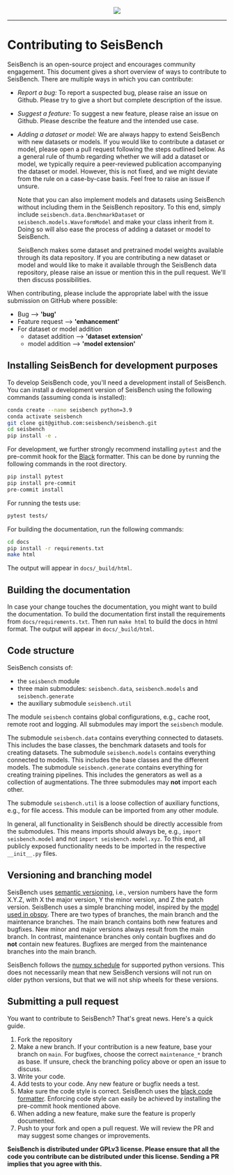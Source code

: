 <p align="center">
  <img src="https://raw.githubusercontent.com/seisbench/seisbench/main/docs/_static/seisbench_logo_subtitle_outlined.svg" />
</p>

---

# Contributing to SeisBench

SeisBench is an open-source project and encourages community engagement.
This document gives a short overview of ways to contribute to SeisBench.
There are multiple ways in which you can contribute:

- *Report a bug:* To report a suspected bug, please raise an issue on Github. Please try to give a short but complete description of the issue.
- *Suggest a feature:* To suggest a new feature, please raise an issue on Github. Please describe the feature and the intended use case.
- *Adding a dataset or model:* We are always happy to extend SeisBench with new datasets or models.
  If you would like to contribute a dataset or model, please open a pull request following the steps outlined below.
  As a general rule of thumb regarding whether we will add a dataset or model, we typically require a peer-reviewed publication accompanying the dataset or model.
  However, this is not fixed, and we might deviate from the rule on a case-by-case basis. Feel free to raise an issue if unsure.

  Note that you can also implement models and datasets using SeisBench without including them in the SeisBench repository.
  To this end, simply include `seisbench.data.BenchmarkDataset` or `seisbench.models.WaveformModel` and make your class inherit from it.
  Doing so will also ease the process of adding a dataset or model to SeisBench.

  SeisBench makes some dataset and pretrained model weights available through its data repository.
  If you are contributing a new dataset or model and would like to make it available through the SeisBench data repository,
  please raise an issue or mention this in the pull request.
  We'll then discuss possibilities.

When contributing, please include the appropriate label with the issue submission on GitHub where possible:

- Bug --> **'bug'**
- Feature request --> **'enhancement'**
- For dataset or model addition
  - dataset addition --> **'dataset extension'**
  - model addition --> **'model extension'**

## Installing SeisBench for development purposes

To develop SeisBench code, you'll need a development install of SeisBench.
You can install a development version of SeisBench using the following commands (assuming conda is installed):
```bash
conda create --name seisbench python=3.9
conda activate seisbench
git clone git@github.com:seisbench/seisbench.git
cd seisbench
pip install -e .
```

For development, we further strongly recommend installing `pytest` and the pre-commit hook for the [Black](https://black.readthedocs.io/en/stable/) formatter.
This can be done by running the following commands in the root directory.
```bash
pip install pytest
pip install pre-commit
pre-commit install
```

For running the tests use:
```bash
pytest tests/
```

For building the documentation, run the following commands:
```bash
cd docs
pip install -r requirements.txt
make html
```
The output will appear in `docs/_build/html`.

## Building the documentation

In case your change touches the documentation, you might want to build the documentation.
To build the documentation first install the requirements from `docs/requirements.txt`.
Then run `make html` to build the docs in html format.
The output will appear in `docs/_build/html`.

## Code structure

SeisBench consists of:
- the `seisbench` module
- three main submodules: `seisbench.data`, `seisbench.models` and `seisbench.generate`
- the auxiliary submodule `seisbench.util`

The module `seisbench` contains global configurations, e.g., cache root, remote root and logging.
All submodules may import the `seisbench` module.

The submodule `seisbench.data` contains everything connected to datasets.
This includes the base classes, the benchmark datasets and tools for creating datasets.
The submodule `seisbench.models` contains everything connected to models.
This includes the base classes and the different models.
The submodule `seisbench.generate` contains everything for creating training pipelines.
This includes the generators as well as a collection of augmentations.
The three submodules may **not** import each other.

The submodule `seisbench.util` is a loose collection of auxiliary functions, e.g., for file access.
This module can be imported from any other module.

In general, all functionality in SeisBench should be directly accessible from the submodules.
This means imports should always be, e.g., `import seisbench.model` and not `import seisbench.model.xyz`.
To this end, all publicly exposed functionality needs to be imported in the respective `__init__.py` files.

## Versioning and branching model

SeisBench uses [semantic versioning](https://semver.org/), i.e., version numbers have the form X.Y.Z, with X the major version, Y the minor version, and Z the patch version.
SeisBench uses a simple branching model, inspired by the [model used in obspy](https://github.com/obspy/obspy/wiki/ObsPy-Git-Branching-Model).
There are two types of branches, the main branch and the maintenance branches.
The main branch contains both new features and bugfixes.
New minor and major versions always result from the main branch.
In contrast, maintenance branches only contain bugfixes and do **not** contain new features.
Bugfixes are merged from the maintenance branches into the main branch.

SeisBench follows the [numpy schedule](https://numpy.org/neps/nep-0029-deprecation_policy.html) for supported python versions.
This does not necessarily mean that new SeisBench versions will not run on older python versions, but that we will not ship wheels for these versions.

## Submitting a pull request

You want to contribute to SeisBench? That's great news. Here's a quick guide.

1. Fork the repository
1. Make a new branch. If your contribution is a new feature, base your branch on `main`.
   For bugfixes, choose the correct `maintenance_*` branch as base.
   If unsure, check the branching policy above or open an issue to discuss.
1. Write your code.
1. Add tests to your code. Any new feature or bugfix needs a test.
1. Make sure the code style is correct. SeisBench uses the [black code formatter](https://github.com/psf/black). Enforcing code style can easily be achieved by installing the pre-commit hook mentioned above.
1. When adding a new feature, make sure the feature is properly documented.
1. Push to your fork and open a pull request. We will review the PR and may suggest some changes or improvements.

**SeisBench is distributed under GPLv3 license.
Please ensure that all the code you contribute can be distributed under this license.
Sending a PR implies that you agree with this.**

